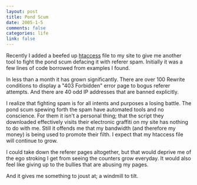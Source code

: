 ```yaml
--- 
layout: post
title: Pond Scum
date: 2005-1-5
comments: false
categories: life
link: false
---
```

Recently I added a beefed up <a href="http://www.zanshin.net/blogs/000525.html" title="htaccess">htaccess</a> file to my site to give me another tool to fight the pond scum defacing it with referer spam. Initially it was a few lines of code borrowed from examples I found.

In less than a month it has grown significantly. There are over 100 Rewrite conditions to display a "403 Forbidden" error page to bogus referer attempts. And there are 40 odd IP addresses that are banned explicitly.

I realize that fighting spam is for all intents and purposes a losing battle. The pond scum spewing forth the spam have automated tools and no conscience. For them it isn't a personal thing; that the script they downloaded effectively visits their electronic graffiti on my site has nothing to do with me. Still it offends me that my bandwidth (and therefore my money) is being used to promote their filth. I expect that my htaccess file will continue to grow.

I could take down the referer pages altogether, but that would deprive me of the ego stroking I get from seeing the counters grow everyday. It would also feel like giving up to the bullies that are abusing my pages.

And it gives me something to joust at; a windmill to tilt.
